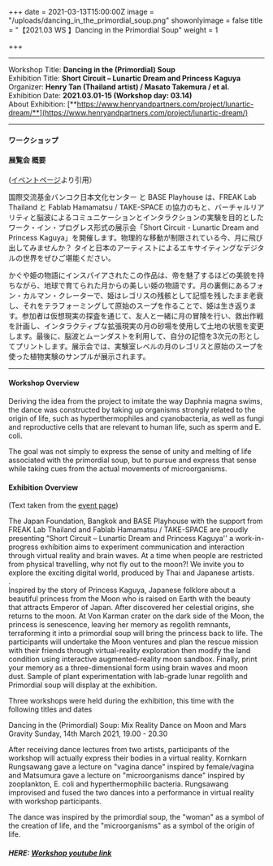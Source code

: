+++
date = 2021-03-13T15:00:00Z
image = "/uploads/dancing_in_the_primordial_soup.png"
showonlyimage = false
title = "【2021.03 WS 】Dancing in the Primordial Soup"
weight = 1

+++
***

Workshop Title: **Dancing in the (Primordial) Soup**  
Exhibition Title: **Short Circuit – Lunartic Dream and Princess Kaguya**  
Organizer: **Henry Tan (Thailand artist) / Masato Takemura / et al.**  
Exhibition Date: **2021.03.01-15 (Workshop day: 03.14)**  
About Exhibition: [**https://www.henryandpartners.com/project/lunartic-dream/**](https://www.henryandpartners.com/project/lunartic-dream/)

***

#### ワークショップ





#### 展覧会 概要
([イベントページ](https://www.facebook.com/events/3710821059031343/3710821109031338/)より引用）

国際交流基金バンコク日本文化センター と BASE Playhouse は、FREAK Lab Thailand と Fablab Hamamatsu / TAKE-SPACE の協力のもと、バーチャルリアリティと脳波によるコミュニケーションとインタラクションの実験を目的としたワーク・イン・プログレス形式の展示会「Short Circuit - Lunartic Dream and Princess Kaguya」を開催します。物理的な移動が制限されている今、月に飛び出してみませんか？ タイと日本のアーティストによるエキサイティングなデジタルの世界をぜひご堪能ください。  

かぐや姫の物語にインスパイアされたこの作品は、帝を魅了するほどの美貌を持ちながら、地球で育てられた月からの美しい姫の物語です。月の裏側にあるフォン・カルマン・クレーターで、姫はレゴリスの残骸として記憶を残したまま老衰し、それをテラフォーミングして原始のスープを作ることで、姫は生き返ります。参加者は仮想現実の探査を通じて、友人と一緒に月の冒険を行い、救出作戦を計画し、インタラクティブな拡張現実の月の砂場を使用して土地の状態を変更します。最後に、脳波とムーンダストを利用して、自分の記憶を3次元の形としてプリントします。展示会では、実験室レベルの月のレゴリスと原始のスープを使った植物実験のサンプルが展示されます。


***
#### Workshop Overview

Deriving the idea from the project to imitate the way Daphnia magna swims, the dance was constructed by taking up organisms strongly related to the origin of life, such as hyperthermophiles and cyanobacteria, as well as fungi and reproductive cells that are relevant to human life, such as sperm and E. coli.

The goal was not simply to express the sense of unity and melting of life associated with the primordial soup, but to pursue and express that sense while taking cues from the actual movements of microorganisms.





#### Exhibition Overview

(Text taken from the [event page](https://www.facebook.com/events/3710821059031343/3710821109031338/))

The Japan Foundation, Bangkok and BASE Playhouse with the support from FREAK Lab Thailand and Fablab Hamamatsu / TAKE-SPACE are proudly presenting “Short Circuit – Lunartic Dream and Princess Kaguya'' a work-in-progress exhibition aims to experiment communication and interaction through virtual reality and brain waves. At a time when people are restricted from physical travelling, why not fly out to the moon?! We invite you to explore the exciting digital world, produced by Thai and Japanese artists.  
.  
Inspired by the story of Princess Kaguya, Japanese folklore about a beautiful princess from the Moon who is raised on Earth with the beauty that attracts Emperor of Japan. After discovered her celestial origins, she returns to the moon. At Von Karman crater on the dark side of the Moon, the princess is senescence, leaving her memory as regolith remnants, terraforming it into a primordial soup will bring the princess back to life. The participants will undertake the Moon ventures and plan the rescue mission with their friends through virtual-reality exploration then modify the land condition using interactive augmented-reality moon sandbox. Finally, print your memory as a three-dimensional form using brain waves and moon dust. Sample of plant experimentation with lab-grade lunar regolith and Primordial soup will display at the exhibition.

Three workshops were held during the exhibition, this time with the following titles and dates

Dancing in the (Primordial) Soup: Mix Reality Dance on Moon and Mars Gravity Sunday, 14th March 2021, 19.00 - 20.30

After receiving dance lectures from two artists, participants of the workshop will actually express their bodies in a virtual reality. Kornkarn Rungsawang gave a lecture on "vagina dance" inspired by female/vagina and Matsumura gave a lecture on "microorganisms dance" inspired by zooplankton, E. coli and hyperthermophilic bacteria. Rungsawang improvised and fused the two dances into a performance in virtual reality with workshop participants.

The dance was inspired by the primordial soup, the "woman" as a symbol of the creation of life, and the "microorganisms" as a symbol of the origin of life.

##### **HERE:** [**Workshop youtube link**](https://youtu.be/DhSXPfjEX10)
